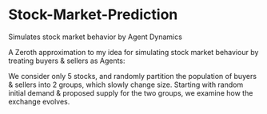 # Stock-Market-Prediction
Simulates stock market behavior by Agent Dynamics

A Zeroth approximation to my idea for simulating stock market behaviour by treating buyers & sellers as Agents:

We consider only 5 stocks, and randomly partition the population of buyers & sellers into 2 groups, which slowly change size. Starting with random initial demand & proposed supply for the two groups, we examine how the exchange evolves.
